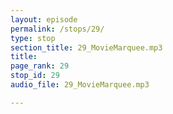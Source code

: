 ```yaml
---
layout: episode
permalink: /stops/29/
type: stop
section_title: 29_MovieMarquee.mp3
title: 
page_rank: 29
stop_id: 29
audio_file: 29_MovieMarquee.mp3

---
```

